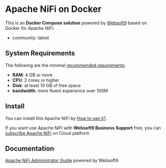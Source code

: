 # Apache NiFi on Docker  

This is an **Docker Compose solution** powered by [Websoft9](https://www.websoft9.com) based on Docker for Apache NiFi:


 - community:  latest


## System Requirements

The following are the minimal [recommended requirements](https://nifi.apache.org):

* **RAM**: 4 GB or more
* **CPU**: 2 cores or higher
* **Disk**: at least 10 GB of free space
* **bandwidth**: more fluent experience over 100M  

## Install

You can install this Apache NiFi by [How to use it?](https://github.com/Websoft9/docker-library#how-to-use-it).   

If you want use Apache NiFi with **Websoft9 Business Support** free, you can [subscribe Apache NiFi](https://www.websoft9.com/apps) on Cloud platform

## Documentation

[Apache NiFi Administrator Guide](https://support.websoft9.com/docs/nifi) powered by Websoft9